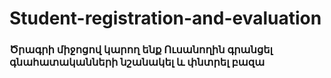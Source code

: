 # Student-registration-and-evaluation

### Ծրագրի միջոցով կարող ենք Ուսանողին գրանցել գնահատականների նշանակել և փնտրել բազա
